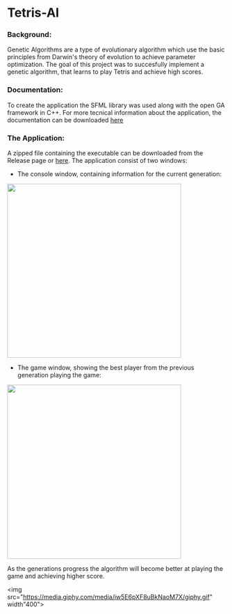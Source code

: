 # Tetris-AI

### Background:
Genetic Algorithms are a type of evolutionary algorithm which use the basic principles from Darwin's theory of evolution to achieve parameter optimization. The goal of this project was to succesfully implement a genetic algorithm, that learns to play Tetris and achieve high scores.

### Documentation:
To create the application the SFML library was used along with the open GA framework in C++. For more tecnical information about the application, the documentation can be downloaded [here](https://github.com/StylianosZachariou/Tetris-AI/files/8456614/Documentation.pdf)

### The Application:
A zipped file containing the executable can be downloaded from the Release page or [here](https://github.com/StylianosZachariou/Tetris-AI/releases/download/1.0/executable.zip). The application consist of two windows:

- The console window, containing information for the current generation:

<img src="https://user-images.githubusercontent.com/59959821/162565745-1ffb5a23-7503-4921-a9c5-b4e5d02b8c41.png" width="400">

- The game window, showing the best player from the previous generation playing the game:

<img src="https://user-images.githubusercontent.com/59959821/162565770-c51ee809-6469-4d19-8eca-6b1ed08d664d.png" width="400">

As the generations progress the algorithm will become better at playing the game and achieving higher score.

<img src="https://media.giphy.com/media/iw5E6pXF8uBkNaoM7X/giphy.gif" width"400">
